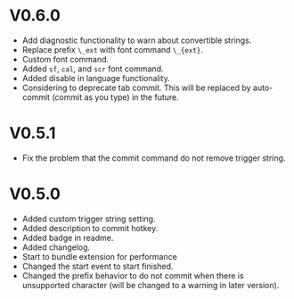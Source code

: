 # V0.6.0

- Add diagnostic functionality to warn about convertible strings.
- Replace prefix `\_ext` with font command `\_{ext}`.
- Custom font command.
- Added `sf`, `cal`, and `scr` font command.
- Added disable in language functionality.
- Considering to deprecate tab commit. This will be replaced by auto-commit (commit as you type) in the future. 

# V0.5.1

- Fix the problem that the commit command do not remove trigger string. 


# V0.5.0

- Added custom trigger string setting.
- Added description to commit hotkey.
- Added badge in readme.
- Added changelog.
- Start to bundle extension for performance
- Changed the start event to start finished.
- Changed the prefix behavior to do not commit when there is unsupported character (will be changed to a warning in later version).

